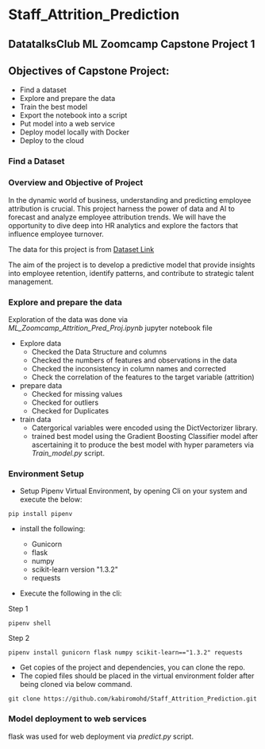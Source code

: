 # Staff_Attrition_Prediction
## DatatalksClub ML Zoomcamp Capstone Project 1
## Objectives of Capstone Project:
- Find a dataset
- Explore and prepare the data
- Train the best model
- Export the notebook into a script
- Put model into a web service
- Deploy model locally with Docker
- Deploy to the cloud
  
### Find a Dataset
### Overview and Objective of Project

In the dynamic world of business, understanding and predicting employee attribution is crucial. This project harness the power of data and AI to forecast and analyze employee attribution trends. We will have the opportunity to dive deep into HR analytics and explore the factors that influence employee turnover. 

The data for this project is from [Dataset Link](https://www.kaggle.com/competitions/bct-data-summit/data)

The aim of the project is to develop a predictive model that provide insights into employee retention, identify patterns, and contribute to strategic talent management.

### Explore and prepare the data
Exploration of the data was done via *ML_Zoomcamp_Attrition_Pred_Proj.ipynb* jupyter notebook file
- Explore data
  - Checked the Data Structure and columns
  - Checked the numbers of features and observations in the data
  - Checked the inconsistency in column names and corrected
  - Check the correlation of the features to the target variable (attrition)
- prepare data
  - Checked for missing values
  - Checked for outliers
  - Checked for Duplicates
- train data
  - Catergorical variables were encoded using the DictVectorizer library.
  - trained best model using the Gradient Boosting Classifier model after ascertaining it to produce the best model with hyper parameters via *Train_model.py* script.

 ### Environment Setup
- Setup Pipenv Virtual Environment, by opening Cli on your system and execute the below:
  
```
pip install pipenv
```

- install the following:
  - Gunicorn
  - flask
  - numpy
  - scikit-learn version "1.3.2"
  - requests

- Execute the following in the cli:

Step 1
```
pipenv shell
```

Step 2
```
pipenv install gunicorn flask numpy scikit-learn=="1.3.2" requests
```

- Get copies of the project and dependencies, you can clone the repo.
- The copied files should be placed in the virtual environment folder after being cloned via below command.

```
git clone https://github.com/kabiromohd/Staff_Attrition_Prediction.git
```

### Model deployment to web services
flask was used for web deployment via *predict.py* script.
